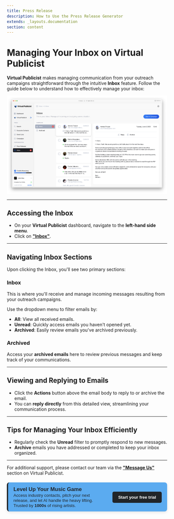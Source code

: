```yaml
---
title: Press Release 
description: How to Use the Press Release Generator
extends: _layouts.documentation
section: content
---
```

# Managing Your Inbox on Virtual Publicist

**Virtual Publicist** makes managing communication from your outreach campaigns straightforward through the intuitive **Inbox** feature. Follow the guide below to understand how to effectively manage your inbox:

![Alt text](/assets/images/inbox.png)


---

## Accessing the Inbox

- On your **Virtual Publicist** dashboard, navigate to the **left-hand side menu**.
- Click on **["Inbox"](https://app.virtualpublicist.ai/inbox)**.

---

## Navigating Inbox Sections

Upon clicking the Inbox, you'll see two primary sections:

### **Inbox**
This is where you'll receive and manage incoming messages resulting from your outreach campaigns.

Use the dropdown menu to filter emails by:

- **All**: View all received emails.
- **Unread**: Quickly access emails you haven't opened yet.
- **Archived**: Easily review emails you've archived previously.

### **Archived**
Access your **archived emails** here to review previous messages and keep track of your communications.

---

## Viewing and Replying to Emails

- Click the **Actions** button above the email body to reply to or archive the email.
- You can **reply directly** from this detailed view, streamlining your communication process.

---

## Tips for Managing Your Inbox Efficiently

- Regularly check the **Unread** filter to promptly respond to new messages.
- **Archive** emails you have addressed or completed to keep your inbox organized.


---

For additional support, please contact our team via the **["Message Us"](https://virtualpublicist.com/contact-us/#)** section on Virtual Publicist.

<div style="background-color: rgb(91, 171, 240); color: rgb(33, 37, 41); border-left: 4px solid rgb(33, 37, 41); border-radius: 8px; padding: 0.8em 1.2em; font-family: Arial, sans-serif; max-width: 1000px; margin: 1.5em auto; box-shadow: 0 3px 10px rgba(0,0,0,0.1); display: flex; align-items: center; justify-content: space-between; gap: 1.5em;">
  <div style="flex: 1;">
    <strong style="font-size: 1.2em;"> Level Up Your Music Game</strong><br>
    <span style="font-size: 0.95em;">
      Access industry contacts, pitch your next release, and let AI handle the heavy lifting.  
      Trusted by <strong> 1000s </strong> of rising artists.
    </span>
  </div>
  <div>
    <a href="https://app.virtualpublicist.ai/login" target="_blank" 
       style="background-color: rgb(33, 37, 41); color: #ffffff; padding: 10px 18px; border-radius: 5px; text-decoration: none; font-weight: bold; font-size: 0.95em;">
      Start your free trial
    </a>
  </div>
</div>